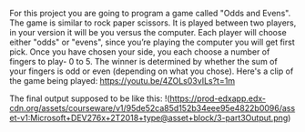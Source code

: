 For this project you are going to program a game called "Odds and Evens". The game is similar to rock paper scissors. It is played between two players, in your version it will be you versus the computer. Each player will choose either "odds" or "evens", since you’re playing the computer you will get first pick. Once you have chosen your side, you each choose a number of fingers to play- 0 to 5. The winner is determined by whether the sum of your fingers is odd or even (depending on what you chose). Here's a clip of the game being played: https://youtu.be/4ZOLs03vILs?t=1m

The final output supposed to be like this:
!(https://prod-edxapp.edx-cdn.org/assets/courseware/v1/95de52ca85d152b34eee95e4822b0096/asset-v1:Microsoft+DEV276x+2T2018+type@asset+block/3-part3Output.png)
